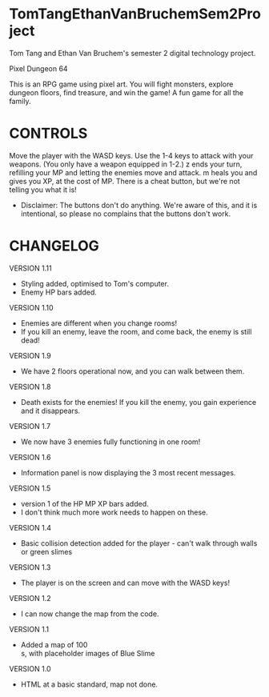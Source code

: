 # TomTangEthanVanBruchemSem2Project
Tom Tang and Ethan Van Bruchem's semester 2 digital technology project.

Pixel Dungeon 64

This is an RPG game using pixel art. You will fight monsters, explore dungeon floors, find treasure, and win the game!
A fun game for all the family.

# CONTROLS
Move the player with the WASD keys.
Use the 1-4 keys to attack with your weapons. (You only have a weapon equipped in 1-2.)
z ends your turn, refilling your MP and letting the enemies move and attack.
m heals you and gives you XP, at the cost of MP.
There is a cheat button, but we're not telling you what it is!
* Disclaimer: The buttons don't do anything. We're aware of this, and it is intentional, so please no complains that the buttons don't work.

# CHANGELOG
VERSION 1.11
- Styling added, optimised to Tom's computer.
- Enemy HP bars added.

VERSION 1.10
- Enemies are different when you change rooms!
- If you kill an enemy, leave the room, and come back, the enemy is still dead!

VERSION 1.9
- We have 2 floors operational now, and you can walk between them.

VERSION 1.8
- Death exists for the enemies! If you kill the enemy, you gain experience and it disappears.

VERSION 1.7
- We now have 3 enemies fully functioning in one room!

VERSION 1.6
- Information panel is now displaying the 3 most recent messages.

VERSION 1.5
- version 1 of the HP MP XP bars added.
- I don't think much more work needs to happen on these.

VERSION 1.4
- Basic collision detection added for the player - can't walk through walls or green slimes

VERSION 1.3
- The player is on the screen and can move with the WASD keys!

VERSION 1.2
- I can now change the map from the code.

VERSION 1.1
- Added a map of 100 <div>s, with placeholder images of Blue Slime
  
VERSION 1.0
- HTML at a basic standard, map not done.
